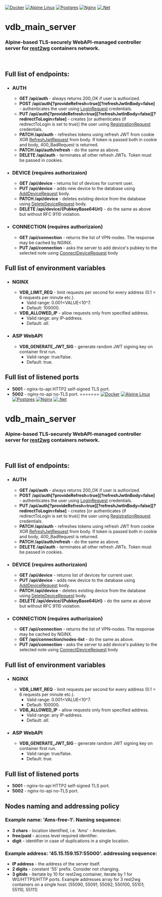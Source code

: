 [![Docker](https://img.shields.io/badge/docker-%230db7ed.svg?style=for-the-badge&logo=docker&logoColor=white)](https://hub.docker.com/repository/docker/luminodiode/rest2wireguard)
[![Alpine Linux](https://img.shields.io/badge/Alpine_Linux-%230D597F.svg?style=for-the-badge&logo=alpine-linux&logoColor=white)](https://www.alpinelinux.org)
[![Postgres](https://img.shields.io/badge/postgres-%23316192.svg?style=for-the-badge&logo=postgresql&logoColor=white)](https://www.npgsql.org/)
[![Nginx](https://img.shields.io/badge/nginx-%23009639.svg?style=for-the-badge&logo=nginx&logoColor=white)](https://nginx.org)
[![.Net](https://img.shields.io/badge/.NET-5C2D91?style=for-the-badge&logo=.net&logoColor=white)](https://dotnet.microsoft.com/en-us/apps/aspnet)
# vdb_main_server
### Alpine-based TLS-securely WebAPI-managed controller server for [rest2wg](https://github.com/LuminoDiode/rest2wireguard) containers network.
<br/>

## Full list of endpoints:
- ### AUTH
    - **GET /api/auth** - always returns 200_OK if user is authorized.
    - **POST /api/auth[?provideRefresh=true][?refreshJwtInBody=false]** - authenticates the user using [LoginRequest](https://github.com/LuminoDiode/vdb_main_server/blob/master/vdb_main_server_api/Models/UserApi/Website/Auth/LoginRequest.cs) credentials.
    - **PUT /api/auth[?provideRefresh=true][?refreshJwtInBody=false][?redirectToLogin=false]** - creates [or authenticates (if redirectToLogin is set to true)] the user using [RegistrationRequest](https://github.com/LuminoDiode/vdb_main_server/blob/master/vdb_main_server_api/Models/UserApi/Website/Auth/RegistrationRequest.cs) credentials.
    - **PATCH /api/auth** - refreshes tokens using refresh JWT from cookie XOR [RefreshJwtRequest](https://github.com/LuminoDiode/vdb_main_server/blob/master/vdb_main_server_api/Models/UserApi/Website/Auth/RefreshJwtRequest.cs) from body. If token is passed both in cookie and body, 400_BadRequest is returned.
    - **PATCH /api/auth/refresh** - do the same as above.
    - **DELETE /api/auth** - terminates all other refresh JWTs. Token must be passed in cookies.
- ### DEVICE (requires authorizaion)
    - **GET /api/device** - returns list of devices for current user.
    - **PUT /api/device** - adds new device to the database using [AddDeviceRequest](https://github.com/LuminoDiode/vdb_main_server/blob/master/vdb_main_server_api/Models/UserApi/Website/Device/AddDeviceRequest.cs) body.
    - **PATCH /api/device** - deletes existing device from the database using [DeleteDeviceRequest](https://github.com/LuminoDiode/vdb_main_server/blob/master/vdb_main_server_api/Models/UserApi/Website/Device/DeleteDeviceRequest.cs) body.
    - **DELETE /api/device/{PubkeyBase64Url}** - do the same as above but without RFC 9110 violation.
- ### CONNECTION (requires authorizaion)
    - **GET /api/connection** - returns the list of VPN-nodes. The response may be cached by NGINX.
    - **PUT /api/connection** - asks the server to add device's pubkey to the selected note using [ConnectDeviceRequest](https://github.com/LuminoDiode/vdb_main_server/blob/master/vdb_main_server_api/Models/UserApi/Website/Device/ConnectDeviceRequest.cs) body
    


## Full list of environment variables
- ### NGINX
    - **VDB_LIMIT_REQ** - limit requests per second for every address (0.1 = 6 requests per minute etc.).
        - Valid range: 0.001<VALUE<10^7. 
        - Default: 100000.
    - **VDB_ALLOWED_IP** - allow requests only from specified address. 
        - Valid range: any IP-address. 
        - Default: *all*.
- ### ASP WebAPI
    - **VDB_GENERATE_JWT_SIG** - generate random JWT signing key on container first run.
        - Valid range: true/false.
        - Default: true.

## Full list of listened ports
- **5001** - nginx-to-api HTTP2 self-signed TLS port.
- **5002** - nginx-to-api no-TLS port.
=======
[![Docker](https://img.shields.io/badge/docker-%230db7ed.svg?style=for-the-badge&logo=docker&logoColor=white)](https://hub.docker.com/repository/docker/luminodiode/rest2wireguard)
[![Alpine Linux](https://img.shields.io/badge/Alpine_Linux-%230D597F.svg?style=for-the-badge&logo=alpine-linux&logoColor=white)](https://www.alpinelinux.org)
[![Postgres](https://img.shields.io/badge/postgres-%23316192.svg?style=for-the-badge&logo=postgresql&logoColor=white)](https://www.npgsql.org/)
[![Nginx](https://img.shields.io/badge/nginx-%23009639.svg?style=for-the-badge&logo=nginx&logoColor=white)](https://nginx.org)
[![.Net](https://img.shields.io/badge/.NET-5C2D91?style=for-the-badge&logo=.net&logoColor=white)](https://dotnet.microsoft.com/en-us/apps/aspnet)
# vdb_main_server
### Alpine-based TLS-securely WebAPI-managed controller server for [rest2wg](https://github.com/LuminoDiode/rest2wireguard) containers network.
<br/>

## Full list of endpoints:
- ### AUTH
    - **GET /api/auth** - always returns 200_OK if user is authorized.
    - **POST /api/auth[?provideRefresh=true][?refreshJwtInBody=false]** - authenticates the user using [LoginRequest](https://github.com/LuminoDiode/vdb_main_server/blob/master/vdb_main_server_api/Models//Auth/LoginRequest.cs) credentials.
    - **PUT /api/auth[?provideRefresh=true][?refreshJwtInBody=false][?redirectToLogin=false]** - creates [or authenticates (if redirectToLogin is set to true)] the user using [RegistrationRequest](https://github.com/LuminoDiode/vdb_main_server/blob/master/vdb_main_server_api/Models/Auth/RegistrationRequest.cs) credentials.
    - **PATCH /api/auth** - refreshes tokens using refresh JWT from cookie XOR [RefreshJwtRequest](https://github.com/LuminoDiode/vdb_main_server/blob/master/vdb_main_server_api/Models/Auth/RefreshJwtRequest.cs) from body. If token is passed both in cookie and body, 400_BadRequest is returned.
    - **PATCH /api/auth/refresh** - do the same as above.
    - **DELETE /api/auth** - terminates all other refresh JWTs. Token must be passed in cookies.
- ### DEVICE (requires authorizaion)
    - **GET /api/device** - returns list of devices for current user.
    - **PUT /api/device** - adds new device to the database using [AddDeviceRequest](https://github.com/LuminoDiode/vdb_main_server/blob/master/vdb_main_server_api/Models/Device/AddDeviceRequest.cs) body.
    - **PATCH /api/device** - deletes existing device from the database using [DeleteDeviceRequest](https://github.com/LuminoDiode/vdb_main_server/blob/master/vdb_main_server_api/Models/Device/DeleteDeviceRequest.cs) body.
    - **DELETE /api/device/{PubkeyBase64Url}** - do the same as above but without RFC 9110 violation.
- ### CONNECTION (requires authorizaion)
    - **GET /api/connection** - returns the list of VPN-nodes. The response may be cached by NGINX.
    - **GET /api/connection/nodes-list** - do the same as above.
    - **PUT /api/connection** - asks the server to add device's pubkey to the selected note using [ConnectDeviceRequest](https://github.com/LuminoDiode/vdb_main_server/blob/master/vdb_main_server_api/Models/Device/ConnectDeviceRequest.cs) body
    


## Full list of environment variables
- ### NGINX
    - **VDB_LIMIT_REQ** - limit requests per second for every address (0.1 = 6 requests per minute etc.).
        - Valid range: 0.001<VALUE<10^7. 
        - Default: 100000.
    - **VDB_ALLOWED_IP** - allow requests only from specified address. 
        - Valid range: any IP-address. 
        - Default: *all*.
- ### ASP WebAPI
    - **VDB_GENERATE_JWT_SIG** - generate random JWT signing key on container first run.
        - Valid range: true/false.
        - Default: true.

## Full list of listened ports
- **5001** - nginx-to-api HTTP2 self-signed TLS port.
- **5002** - nginx-to-api no-TLS port.

## Nodes naming and addressing policy
### Example name: 'Ams-free-1'. Naming sequence: 
- **3 chars** - location identified, i.e. 'Ams' - Amsterdam.
- **free/paid** - access level required identifier.
- **digit** - identifier in case of duplications in a single location.
### Example address: '45.15.159.157:55000'. addressing sequence:
- **IP address** - the address of the server itself.
- **2 digits** - constant '55' prefix. Consider not changing.
- **3 gitids** - itertate by 10 for rest2wg container, iterate by 1 for WG/HTTPS/HTTP ports. Example addresses array for 3 rest2wg containers on a single host: [55090, 55091, 55092; 550100, 55101; 55110, 55111]
